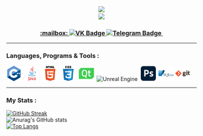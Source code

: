 <div id="header" align="center">
  <img src="https://s1.gifyu.com/images/SBZiU.gif" width="200"/>
  <div align="center">
    <img src="https://s9.gifyu.com/images/SFejB.gif" width="350"/>
  </div>
</div>
<h3>
  <div id="badges" align="center">
    <a href="mailto:denisigorevichfrolov@gmail.com">
      :mailbox:
    </a>
    <a href="https://vk.com/id140156884">
      <img src="https://www.dropbox.com/team/team_logo/dbtid%3AAACHQZx4adzBZiBCpy7P4xtzn3UNxr-wcoE?v=1634126598663" alt="VK Badge" width="20"/>
    </a>
    <a href="https://t.me/Denis_Frolov333">
      <img src="https://freelogopng.com/images/all_img/1683044996telegram-logo-png.png" alt="Telegram Badge" width="20"/>
    </a>
    <img src="https://komarev.com/ghpvc/?username=Denis-Igorevich-Frolov&style=flat-square&color=blue" alt=""/>
  </div>
</h1>

---
### Languages, Programs & Tools :
<div>
  <img src="https://github.com/devicons/devicon/blob/master/icons/cplusplus/cplusplus-original.svg" title="C++" alt="C++" width="40" height="40"/>&nbsp;
  <img src="https://github.com/devicons/devicon/blob/master/icons/java/java-original-wordmark.svg" title="Java" alt="Java" width="40" height="40"/>&nbsp;
  <img src="https://github.com/devicons/devicon/blob/master/icons/html5/html5-original-wordmark.svg" title="HTML 5" alt="HTML 5" width="40" height="40"/>&nbsp;
  <img src="https://github.com/devicons/devicon/blob/master/icons/css3/css3-original-wordmark.svg" title="CSS 3" alt="CSS 3" width="40" height="40"/>&nbsp;
  <img src="https://github.com/devicons/devicon/blob/master/icons/qt/qt-original.svg" title="Qt" alt="Qt" width="40" height="40"/>&nbsp;
  <img src="https://user-images.githubusercontent.com/47254941/130640251-b08ed324-2fb9-4510-8dca-d58216d9171e.png" title = "Unreal Engine" alt="Unreal Engine" width="40" height="40"/>&nbsp;
  <img src="https://github.com/devicons/devicon/blob/master/icons/photoshop/photoshop-plain.svg" title = "Photoshop" alt="Photoshop" width="40" height="40"/>&nbsp;
  <img src="https://github.com/devicons/devicon/blob/master/icons/sqlite/sqlite-original-wordmark.svg" title="SQLite" alt="SQLite" width="40" height="40"/>
  <img src="https://github.com/devicons/devicon/blob/master/icons/git/git-original-wordmark.svg" title="Git" alt="Git" width="40" height="40"/>
</div>

---

### My Stats :
[![GitHub Streak](http://github-readme-streak-stats.herokuapp.com?user=Denis-Igorevich-Frolov&theme=holi-theme&hide_border=&border_radius=20)](https://git.io/streak-stats)
<br>
![Anurag's GitHub stats](https://github-readme-stats-git-masterrstaa-rickstaa.vercel.app/api?username=Denis-Igorevich-Frolov&show_icons=true&border_radius=20&bg_color=030314&border_color=85A4C0&title_color=5EAAED&text_color=D5E6FE&card_width=495&ring_color=D5E6FE&hide_title=true&include_all_commits=true)
<br>
[![Top Langs](https://github-readme-stats-git-masterrstaa-rickstaa.vercel.app/api/top-langs/?username=Denis-Igorevich-Frolov&layout=compact&border_radius=20&bg_color=030314&border_color=85A4C0&title_color=5EAAED&text_color=D5E6FE&card_width=445)](https://github.com/anuraghazra/github-readme-stats)
